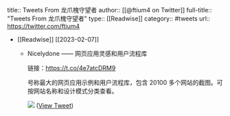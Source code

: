 title:: Tweets From 龙爪槐守望者
author:: [[@ftium4 on Twitter]]
full-title:: "Tweets From 龙爪槐守望者"
type:: [[Readwise]]
category:: #tweets
url:: https://twitter.com/ftium4

- [[Readwise]] [[2023-02-07]]
	- Nicelydone —— 网页应用灵感和用户流程库
	  
	  链接：https://t.co/4e7atcDRM9
	  
	  号称最大的网页应用示例和用户流程库，包含 20100 多个网站的截图。可按网站名称和设计模式分类查看。 
	  
	  ![](https://pbs.twimg.com/media/FXUCbOsUcAAduw6.jpg) ([View Tweet](https://twitter.com/ftium4/status/1546144729129029632))